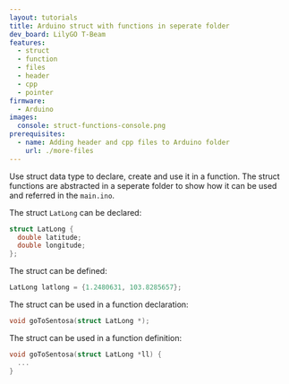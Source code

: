 ```yaml
---
layout: tutorials
title: Arduino struct with functions in seperate folder
dev_board: LilyGO T-Beam
features:
  - struct
  - function
  - files
  - header
  - cpp
  - pointer
firmware:
  - Arduino
images:
  console: struct-functions-console.png
prerequisites:
  - name: Adding header and cpp files to Arduino folder
    url: ./more-files
---
```


Use struct data type to declare, create and use it in a function. The struct functions are abstracted in a seperate folder to show how it can be used and referred in the `main.ino`.

The struct `LatLong` can be declared:

```c
struct LatLong {
  double latitude;
  double longitude;
};
```

The struct can be defined:

```c
LatLong latlong = {1.2480631, 103.8285657};
```

The struct can be used in a function declaration:

```c
void goToSentosa(struct LatLong *);
```

The struct can be used in a function definition:

```c
void goToSentosa(struct LatLong *ll) {
  ...
}
```
